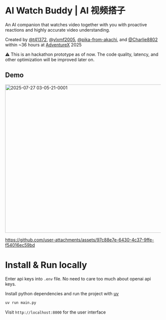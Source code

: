 

# AI Watch Buddy | AI 视频搭子

An AI companion that watches video together with you with proactive reactions and highly accurate video understanding.

Created by [@t41372](https://github.com/t41372), [@ylxmf2005](https://github.com/ylxmf2005), [@pika-from-akachi](https://github.com/pika-from-akachi), and [@Charlie8802](https://github.com/Charlie8802) within ~36 hours at [AdventureX](https://adventure-x.org/zh) 2025

⚠️ This is an hackathon prototype as of now. The code quality, latency, and other optimization will be improved later on.

## Demo

<img width="852" height="480" alt="2025-07-27 03-05-21-0001" src="https://github.com/user-attachments/assets/3c09aa29-216a-4a72-88e1-76c2d6e2aa55" />



https://github.com/user-attachments/assets/97c88e7e-6430-4c37-9ffe-f54016ec59bd



# Install & Run locally

Enter api keys into `.env` file. No need to care too much about openai api keys.

Install python dependencies and run the project with [uv](https://docs.astral.sh/uv/)

```sh
uv run main.py
```

Visit `http://localhost:8000` for the user interface
